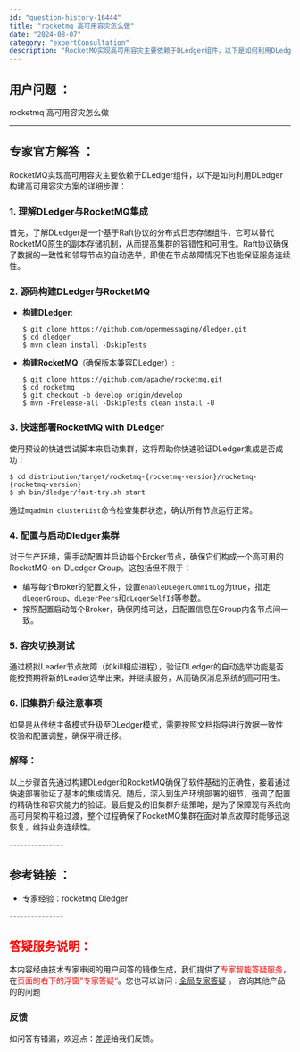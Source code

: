 ```yaml
---
id: "question-history-16444"
title: "rocketmq 高可用容灾怎么做"
date: "2024-08-07"
category: "expertConsultation"
description: "RocketMQ实现高可用容灾主要依赖于DLedger组件，以下是如何利用DLedger构建高可用容灾方案的详细步骤：### 1. **理解DLedger与RocketMQ集成**首先，了解DLedger是一个基于Raft协议的分布式日志存储组件，它可以替代RocketMQ原生的副本存储机制，从而提"
---
```


## 用户问题 ： 
 rocketmq 高可用容灾怎么做  

---------------
## 专家官方解答 ：

RocketMQ实现高可用容灾主要依赖于DLedger组件，以下是如何利用DLedger构建高可用容灾方案的详细步骤：

### 1. **理解DLedger与RocketMQ集成**

首先，了解DLedger是一个基于Raft协议的分布式日志存储组件，它可以替代RocketMQ原生的副本存储机制，从而提高集群的容错性和可用性。Raft协议确保了数据的一致性和领导节点的自动选举，即使在节点故障情况下也能保证服务连续性。

### 2. **源码构建DLedger与RocketMQ**

- **构建DLedger**:
  ```shell
  $ git clone https://github.com/openmessaging/dledger.git
  $ cd dledger
  $ mvn clean install -DskipTests
  ```

- **构建RocketMQ**（确保版本兼容DLedger）:
  ```shell
  $ git clone https://github.com/apache/rocketmq.git
  $ cd rocketmq
  $ git checkout -b develop origin/develop
  $ mvn -Prelease-all -DskipTests clean install -U
  ```

### 3. **快速部署RocketMQ with DLedger**

使用预设的快速尝试脚本来启动集群，这将帮助你快速验证DLedger集成是否成功：
```shell
$ cd distribution/target/rocketmq-{rocketmq-version}/rocketmq-{rocketmq-version}
$ sh bin/dledger/fast-try.sh start
```
通过`mqadmin clusterList`命令检查集群状态，确认所有节点运行正常。

### 4. **配置与启动Dledger集群**

对于生产环境，需手动配置并启动每个Broker节点，确保它们构成一个高可用的RocketMQ-on-DLedger Group。这包括但不限于：
- 编写每个Broker的配置文件，设置`enableDLegerCommitLog`为true，指定`dLegerGroup`、`dLegerPeers`和`dLegerSelfId`等参数。
- 按照配置启动每个Broker，确保网络可达，且配置信息在Group内各节点间一致。

### 5. **容灾切换测试**

通过模拟Leader节点故障（如kill相应进程），验证DLedger的自动选举功能是否能按预期将新的Leader选举出来，并继续服务，从而确保消息系统的高可用性。

### 6. **旧集群升级注意事项**

如果是从传统主备模式升级至DLedger模式，需要按照文档指导进行数据一致性校验和配置调整，确保平滑迁移。

### 解释：

以上步骤首先通过构建DLedger和RocketMQ确保了软件基础的正确性，接着通过快速部署验证了基本的集成情况。随后，深入到生产环境部署的细节，强调了配置的精确性和容灾能力的验证。最后提及的旧集群升级策略，是为了保障现有系统向高可用架构平稳过渡，整个过程确保了RocketMQ集群在面对单点故障时能够迅速恢复，维持业务连续性。


<font color="#949494">---------------</font> 


## 参考链接 ：

* 专家经验：rocketmq Dledger 


 <font color="#949494">---------------</font> 
 


## <font color="#FF0000">答疑服务说明：</font> 

本内容经由技术专家审阅的用户问答的镜像生成，我们提供了<font color="#FF0000">专家智能答疑服务</font>，在<font color="#FF0000">页面的右下的浮窗”专家答疑“</font>。您也可以访问 : [全局专家答疑](https://answer.opensource.alibaba.com/docs/intro) 。 咨询其他产品的的问题

### 反馈
如问答有错漏，欢迎点：[差评](https://ai.nacos.io/user/feedbackByEnhancerGradePOJOID?enhancerGradePOJOId=16447)给我们反馈。
